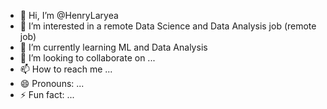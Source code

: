 - 👋 Hi, I’m @HenryLaryea
- 👀 I’m interested in a remote Data Science and Data Analysis job (remote job)
- 🌱 I’m currently learning ML and Data Analysis
- 💞️ I’m looking to collaborate on ...
- 📫 How to reach me ...
- 😄 Pronouns: ...
- ⚡ Fun fact: ...

<!---
HenryLaryea/HenryLaryea is a ✨ special ✨ repository because its `README.md` (this file) appears on your GitHub profile.
You can click the Preview link to take a look at your changes.
--->
